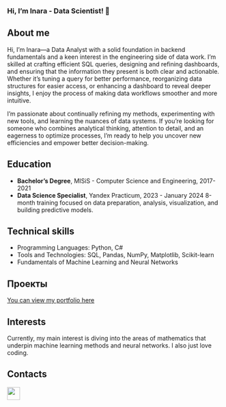 ### Hi, I’m Inara - Data Scientist! 👋

## About me
Hi, I’m Inara—a Data Analyst with a solid foundation in backend fundamentals and a keen interest in the engineering side of data work. I’m skilled at crafting efficient SQL queries, designing and refining dashboards, and ensuring that the information they present is both clear and actionable. Whether it’s tuning a query for better performance, reorganizing data structures for easier access, or enhancing a dashboard to reveal deeper insights, I enjoy the process of making data workflows smoother and more intuitive.

I’m passionate about continually refining my methods, experimenting with new tools, and learning the nuances of data systems. If you’re looking for someone who combines analytical thinking, attention to detail, and an eagerness to optimize processes, I’m ready to help you uncover new efficiencies and empower better decision-making.

## Education
- **Bachelor’s Degree**, MISiS - Computer Science and Engineering, 2017-2021
- **Data Science Specialist**, Yandex Practicum, 2023 - January 2024
8-month training focused on data preparation, analysis, visualization, and building predictive models.

## Technical skills
- Programming Languages: Python, C#
- Tools and Technologies: SQL, Pandas, NumPy, Matplotlib, Scikit-learn
- Fundamentals of Machine Learning and Neural Networks

## Проекты
[You can view my portfolio here](https://github.com/inarka/portfolio)

## Interests 
Currently, my main interest is diving into the areas of mathematics that underpin machine learning methods and neural networks. I also just love coding.

## Contacts
<a href="https://t.me/inarych"><img src="https://upload.wikimedia.org/wikipedia/commons/5/5c/Telegram_Messenger.png" width="30" height="30"></a>

<!--
**inarka/inarka** is a ✨ _special_ ✨ repository because its `README.md` (this file) appears on your GitHub profile.

Here are some ideas to get you started:

- 🔭 I’m currently working on ...
- 🌱 I’m currently learning ...
- 👯 I’m looking to collaborate on ...
- 🤔 I’m looking for help with ...
- 💬 Ask me about ...
- 📫 How to reach me: ...
- 😄 Pronouns: ...
- ⚡ Fun fact: ...
-->
